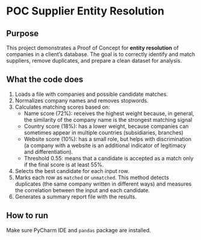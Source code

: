 # POC Supplier Entity Resolution

## Purpose
This project demonstrates a Proof of Concept for **entity resolution** of companies in a client’s database. The goal is to correctly identify and match suppliers, remove duplicates, and prepare a clean dataset for analysis.

## What the code does
1. Loads a file with companies and possible candidate matches.
2. Normalizes company names and removes stopwords.
3. Calculates matching scores based on:
   - Name score (72%): receives the highest weight because, in general, the similarity of the company name is the strongest matching signal
   - Country score (18%): has a lower weight, because companies can sometimes appear in multiple countries (subsidiaries, branches)
   - Website score (10%): has a small role, but helps with discrimination (a company with a website is an additional indicator of legitimacy and differentiation).
   - Threshold 0.55: means that a candidate is accepted as a match only if the final score is at least 55%.
4. Selects the best candidate for each input row.
5. Marks each row as `matched` or `unmatched`. This method detects duplicates (the same company written in different ways) and measures the correlation between the input and each candidate.
6. Generates a summary report file with the results.

## How to run
Make sure PyCharm IDE and `pandas` package are installed.


